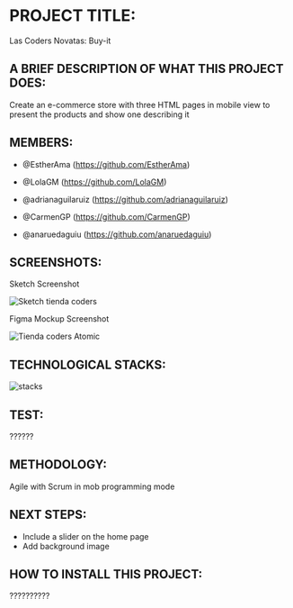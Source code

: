 # PROJECT TITLE:

Las Coders Novatas: Buy-it

## A BRIEF DESCRIPTION OF WHAT THIS PROJECT DOES:

Create an e-commerce store with three HTML pages in mobile view to present the products and show one describing it

## MEMBERS:

- @EstherAma
(https://github.com/EstherAma)

- @LolaGM
(https://github.com/LolaGM)

- @adrianaguilaruiz
(https://github.com/adrianaguilaruiz)

- @CarmenGP
(https://github.com/CarmenGP)

- @anaruedaguiu
(https://github.com/anaruedaguiu)

## SCREENSHOTS:

 Sketch Screenshot

![Sketch tienda coders](https://user-images.githubusercontent.com/116546625/200358239-e59e9311-9c65-4120-b67a-7362ae2f31fb.png)

 Figma Mockup Screenshot
 
 ![Tienda coders Atomic](https://user-images.githubusercontent.com/116546625/200358555-ba853201-984d-4c14-89bf-2de68b1c1a7f.png)

## TECHNOLOGICAL STACKS: 

![stacks](https://user-images.githubusercontent.com/116546625/200364767-2185bc2f-07d8-441b-beed-33c32e5f358b.PNG)

## TEST:

??????

## METHODOLOGY:

Agile with Scrum in mob programming mode

## NEXT STEPS:

- Include a slider on the home page
- Add background image

## HOW TO INSTALL THIS PROJECT:

??????????
